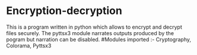 # Encryption-decryption
This is a program written in python which allows to encrypt and decrypt files securely. The pyttsx3 module narrates outputs produced by the pogram but narration can be disabled.  #Modules imported :- Cryptography, Colorama, Pyttsx3
